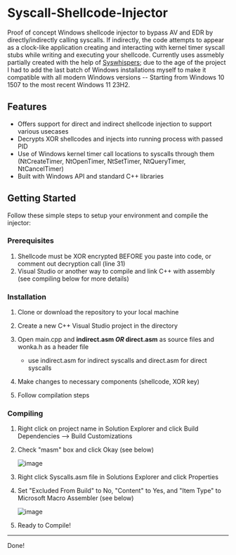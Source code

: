 # Syscall-Shellcode-Injector

Proof of concept Windows shellcode injector to bypass AV and EDR by directly/indirectly calling syscalls. If indirectly, the code attempts to appear as a clock-like application creating and interacting with kernel timer syscall stubs while writing and executing your shellcode. Currently uses assmebly partially created with the help of [Syswhispers](https://github.com/jthuraisamy/SysWhispers); due to the age of the project I had to add the last batch of Windows installations myself to make it compatible with all modern Windows versions -- Starting from Windows 10 1507 to the most recent Windows 11 23H2.


## Features

- Offers support for direct and indirect shellcode injection to support various usecases 
- Decrypts XOR shellcodes and injects into running process with passed PID
- Use of Windows kernel timer call locations to syscalls through them (NtCreateTimer, NtOpenTimer, NtSetTimer, NtQueryTimer, NtCancelTimer)
- Built with Windows API and standard C++ libraries

## Getting Started

Follow these simple steps to setup your environment and compile the injector:

### Prerequisites

1. Shellcode must be XOR encrypted BEFORE you paste into code, or comment out decryption call (line 31)
2. Visual Studio or another way to compile and link C++ with assembly (see compiling below for more details)

### Installation

1. Clone or download the repository to your local machine

2. Create a new C++ Visual Studio project in the directory

3. Open main.cpp and **indirect.asm _OR_ direct.asm** as source files and wonka.h as a header file  
      - use indirect.asm for indirect syscalls and direct.asm for direct syscalls
   
4. Make changes to necessary components (shellcode, XOR key)

5. Follow compilation steps

### Compiling

1. Right click on project name in Solution Explorer and click Build Dependencies --> Build Customizations
  
2. Check "masm" box and click Okay (see below)

   ![image](https://github.com/maxbarkouras/Syscall-Shellcode-Injector/assets/40187297/50cb96f4-3304-4d5f-ba76-9c5f592eace0)

3. Right click Syscalls.asm file in Solutions Explorer and click Properties
   
4. Set "Excluded From Build" to No, "Content" to Yes, and "Item Type" to Microsoft Macro Assembler (see below)

   ![image](https://github.com/maxbarkouras/Syscall-Shellcode-Injector/assets/40187297/bb34f9d9-1187-46c2-8e1a-2f38479b1435)

5. Ready to Compile!

---

Done!

